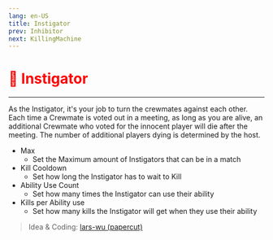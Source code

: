 ```yaml
---
lang: en-US
title: Instigator
prev: Inhibitor
next: KillingMachine
---
```


# <font color=red>🤬 <b>Instigator</b></font> <Badge text="Killing" type="tip" vertical="middle"/>
---

As the Instigator, it's your job to turn the crewmates against each other. Each time a Crewmate is voted out in a meeting, as long as you are alive, an additional Crewmate who voted for the innocent player will die after the meeting. The number of additional players dying is determined by the host.
* Max
  * Set the Maximum amount of Instigators that can be in a match
* Kill Cooldown
  * Set how long the Instigator has to wait to Kill
* Ability Use Count
  * Set how many times the Instigator can use their ability
* Kills per Ability use
  * Set how many kills the Instigator will get when they use their ability

> Idea & Coding: [lars-wu (papercut)](https://github.com/lars-wu)